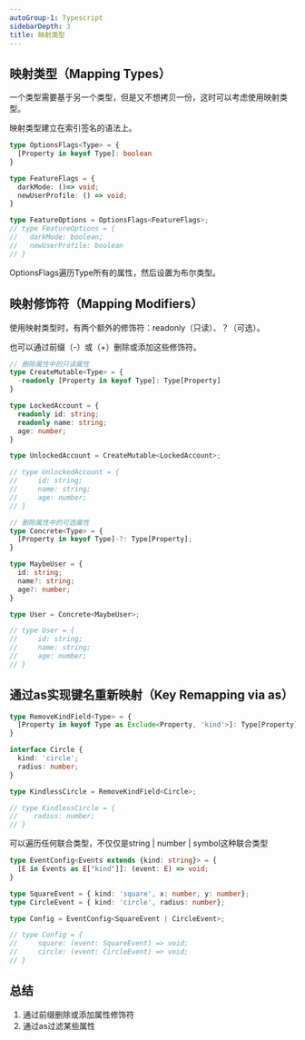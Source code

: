 ```yaml
---
autoGroup-1: Typescript
sidebarDepth: 3
title: 映射类型
---
```


## 映射类型（Mapping Types）
一个类型需要基于另一个类型，但是又不想拷贝一份，这时可以考虑使用映射类型。

映射类型建立在索引签名的语法上。
```typescript
type OptionsFlags<Type> = {
  [Property in keyof Type]: boolean
}

type FeatureFlags = {
  darkMode: ()=> void;
  newUserProfile: () => void;
}

type FeatureOptions = OptionsFlags<FeatureFlags>;
// type FeatureOptions = {
//   darkMode: boolean;
//   newUserProfile: boolean
// }
```
OptionsFlags遍历Type所有的属性，然后设置为布尔类型。   

## 映射修饰符（Mapping Modifiers）
使用映射类型时，有两个额外的修饰符：readonly（只读）、？（可选）。

也可以通过前缀（-）或（+）删除或添加这些修饰符。
```typescript
// 删除属性中的只读属性
type CreateMutable<Type> = {
  -readonly [Property in keyof Type]: Type[Property]
}

type LockedAccount = {
  readonly id: string;
  readonly name: string;
  age: number;
}

type UnlockedAccount = CreateMutable<LockedAccount>;

// type UnlockedAccount = {
//     id: string;
//     name: string;
//     age: number;
// }
```
```typescript
// 删除属性中的可选属性
type Concrete<Type> = {
  [Property in keyof Type]-?: Type[Property];
}

type MaybeUser = {
  id: string;
  name?: string;
  age?: number;
}

type User = Concrete<MaybeUser>;

// type User = {
//     id: string;
//     name: string;
//     age: number;
// }
```
## 通过as实现键名重新映射（Key Remapping via as）
```typescript
type RemoveKindField<Type> = {
  [Property in keyof Type as Exclude<Property, 'kind'>]: Type[Property];
}

interface Circle {
  kind: 'circle';
  radius: number;
}

type KindlessCircle = RemoveKindField<Circle>;

// type KindlessCircle = {
//    radius: number;
// }
```
可以遍历任何联合类型，不仅仅是string | number | symbol这种联合类型
```typescript
type EventConfig<Events extends {kind: string}> = {
  [E in Events as E["kind"]]: (event: E) => void;
}

type SquareEvent = { kind: 'square', x: number, y: number};
type CircleEvent = { kind: 'circle', radius: number};

type Config = EventConfig<SquareEvent | CircleEvent>;

// type Config = {
//     square: (event: SquareEvent) => void;
//     circle: (event: CircleEvent) => void;
// }
```

## 总结
1. 通过前缀删除或添加属性修饰符
2. 通过as过滤某些属性